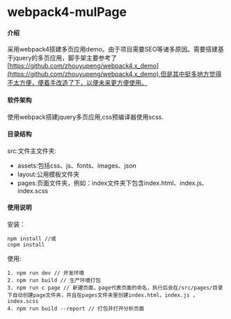 # webpack4-mulPage

#### 介绍

采用webpack4搭建多页应用demo。由于项目需要SEO等诸多原因。需要搭建基于jquery的多页应用，脚手架主要参考了[https://github.com/zhouyupeng/webpack4.x_demo](https://github.com/zhouyupeng/webpack4.x_demo),但是其中挺多地方觉得不太方便，便着手改造了下，以便未来更方便使用。

#### 软件架构

使用webpack搭建jquery多页应用,css预编译器使用scss.

#### 目录结构

src:文件主文件夹:

- assets:包括css、js、fonts、images、json
- layout:公用模板文件夹
- pages:页面文件夹，例如：index文件夹下包含index.html、index.js、index.scss

#### 使用说明

安装：

```
npm install //或
cnpm install
```

使用:

```
1. npm run dev // 开发环境
2. npm run build // 生产环境打包
3. npm run c page // 新建页面，page代表页面的命名，执行后会在/src/pages/目录下自动创建page文件夹，并且在pages文件夹里创建index.html，index.js ，index.scss
4. npm run build --report // 打包并打开分析页面
```